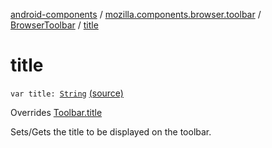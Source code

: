 [android-components](../../index.md) / [mozilla.components.browser.toolbar](../index.md) / [BrowserToolbar](index.md) / [title](./title.md)

# title

`var title: `[`String`](https://kotlinlang.org/api/latest/jvm/stdlib/kotlin/-string/index.html) [(source)](https://github.com/mozilla-mobile/android-components/blob/master/components/browser/toolbar/src/main/java/mozilla/components/browser/toolbar/BrowserToolbar.kt#L404)

Overrides [Toolbar.title](../../mozilla.components.concept.toolbar/-toolbar/title.md)

Sets/Gets the title to be displayed on the toolbar.

